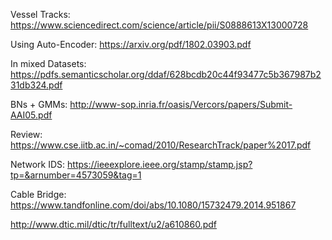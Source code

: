 Vessel Tracks:
https://www.sciencedirect.com/science/article/pii/S0888613X13000728

Using Auto-Encoder:
https://arxiv.org/pdf/1802.03903.pdf

In mixed Datasets:
https://pdfs.semanticscholar.org/ddaf/628bcdb20c44f93477c5b367987b231db324.pdf

BNs + GMMs:
http://www-sop.inria.fr/oasis/Vercors/papers/Submit-AAI05.pdf

Review:
https://www.cse.iitb.ac.in/~comad/2010/ResearchTrack/paper%2017.pdf

Network IDS:
https://ieeexplore.ieee.org/stamp/stamp.jsp?tp=&arnumber=4573059&tag=1

Cable Bridge:
https://www.tandfonline.com/doi/abs/10.1080/15732479.2014.951867

http://www.dtic.mil/dtic/tr/fulltext/u2/a610860.pdf
